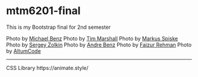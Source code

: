 # mtm6201-final
This is my Bootstrap final for 2nd semester 


Photo by <a href="https://unsplash.com/@michaelbenz?utm_content=creditCopyText&utm_medium=referral&utm_source=unsplash">Michael Benz</a>
Photo by <a href="https://unsplash.com/@timmarshall?utm_content=creditCopyText&utm_medium=referral&utm_source=unsplash">Tim Marshall</a>
Photo by <a href="https://unsplash.com/@markusspiske?utm_content=creditCopyText&utm_medium=referral&utm_source=unsplash">Markus Spiske</a>
Photo by <a href="https://unsplash.com/@szolkin?utm_content=creditCopyText&utm_medium=referral&utm_source=unsplash">Sergey Zolkin</a>
Photo by <a href="https://unsplash.com/@trapnation?utm_content=creditCopyText&utm_medium=referral&utm_source=unsplash">Andre Benz</a>
Photo by <a href="https://unsplash.com/@fazurrehman?utm_content=creditCopyText&utm_medium=referral&utm_source=unsplash">Faizur Rehman</a>
Photo by <a href="https://unsplash.com/@altumcode?utm_content=creditCopyText&utm_medium=referral&utm_source=unsplash">AltumCode</a>
<hr>
CSS Library https://animate.style/
  
